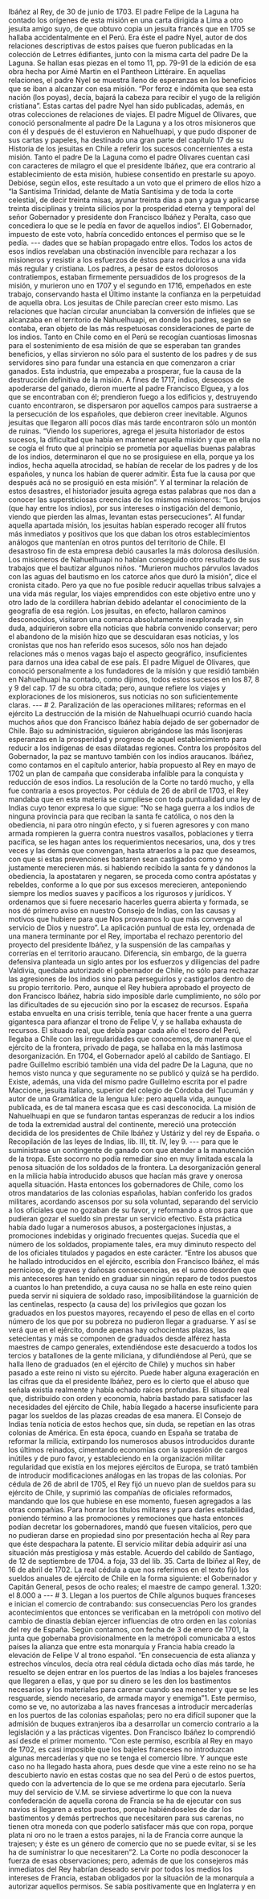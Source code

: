 Ibáñez al Rey, de 30 de junio de 1703. El padre Felipe de la Laguna ha contado los orígenes de esta misión en una carta dirigida a Lima a otro jesuita amigo suyo, de que obtuvo copia un jesuita francés que en 1705 se hallaba accidentalmente en el Perú. Era éste el padre Nyel, autor de dos relaciones descriptivas de estos países que fueron publicadas en la colección de Letrres édifiantes, junto con la misma carta del padre De la Laguna. Se hallan esas piezas en el tomo 11, pp. 79-91 de la edición de esa obra hecha por Aimé Martin en el Pantheon Littéraire. En aquellas relaciones, el padre Nyel se muestra lleno de esperanzas en los beneficios que se iban a alcanzar con esa misión. “Por feroz e indómita que sea esta nación (los poyas), decía, bajará la cabeza para recibir el yugo de la religión cristiana”. Estas cartas del padre Nyel han sido publicadas, además, en otras colecciones de relaciones de viajes. El padre Miguel de Olivares, que conoció personalmente al padre De la Laguna y a los otros misioneros que con él y después de él estuvieron en Nahuelhuapi, y que pudo disponer de sus cartas y papeles, ha destinado una gran parte del capítulo 17 de su Historia de los jesuitas en Chile a referir los sucesos concernientes a esta misión. Tanto el padre De la Laguna como el padre Olivares cuentan casi con caracteres de milagro el que el presidente Ibáñez, que era contrario al establecimiento de esta misión, hubiese consentido en prestarle su apoyo. Debióse, según ellos, este resultado a un voto que el primero de ellos hizo a “la Santísima Trinidad, delante de Matía Santísima y de toda la corte celestial, de decir treinta misas, ayunar treinta días a pan y agua y aplicarse treinta disciplinas y treinta silicios por la prosperidad eterna y temporal del señor Gobernador y presidente don Francisco Ibáñez y Peralta, caso que concediera lo que se le pedía en favor de aquellos indios”. El Gobernador, impuesto de este voto, habría concedido entonces el permiso que se le pedía. --- dades que se habían propagado entre ellos. Todos los actos de esos indios revelaban una obstinación invencible para rechazar a los misioneros y resistir a los esfuerzos de éstos para reducirlos a una vida más regular y cristiana. Los padres, a pesar de estos dolorosos contratiempos, estaban firmemente persuadidos de los progresos de la misión, y murieron uno en 1707 y el segundo en 1716, empeñados en este trabajo, conservando hasta el Último instante la confianza en la perpetuidad de aquella obra. Los jesuitas de Chile parecían creer esto mismo. Las relaciones que hacían circular anunciaban la conversión de infieles que se alcanzaba en el territorio de Nahuelhuapi, en donde los padres, según se contaba, eran objeto de las más respetuosas consideraciones de parte de los indios. Tanto en Chile como en el Perú se recogían cuantiosas limosnas para el sostenimiento de esa misión de que se esperaban tan grandes beneficios, y ellas sirvieron no sólo para el sustento de los padres y de sus servidores sino para fundar una estancia en que comenzaron a criar ganados. Esta industria, que empezaba a prosperar, fue la causa de la destrucción definitiva de la misión. A fines de 1717, indios, deseosos de apoderarse del ganado, dieron muerte al padre Francisco Elguea, y a los que se encontraban con él; prendieron fuego a los edificios y, destruyendo cuanto encontraron, se dispersaron por aquellos campos para sustraerse a la persecución de los españoles, que debieron creer inevitable. Algunos jesuitas que llegaron allí pocos días más tarde encontraron sólo un montón de ruinas. “Viendo los superiores, agrega el jesuita historiador de estos sucesos, la dificultad que había en mantener aquella misión y que en ella no se cogía el fruto que al principio se prometía por aquellas buenas palabras de los indios, determinaron el que no se prosiguiese en ella, porque ya los indios, hecha aquella atrocidad, se habían de recelar de los padres y de los españoles, y nunca los habían de querer admitir. Ésta fue la causa por que después acá no se prosiguió en esta misión”. Y al terminar la relación de estos desastres, el historiador jesuita agrega estas palabras que nos dan a conocer las supersticiosas creencias de los mismos misioneros: “Los brujos (que hay entre los indios), por sus intereses o instigación del demonio, viendo que pierden las almas, levantan estas persecuciones”. Al fundar aquella apartada misión, los jesuitas habían esperado recoger allí frutos más inmediatos y positivos que los que daban los otros establecimientos análogos que mantenían en otros puntos del territorio de Chile. El desastroso fin de esta empresa debió causarles la más dolorosa desilusión. Los misioneros de Nahuelhuapi no habían conseguido otro resultado de sus trabajos que el bautizar algunos niños. “Murieron muchos párvulos lavados con las aguas del bautismo en los catorce años que duró la misión”, dice el cronista citado. Pero ya que no fue posible reducir aquellas tribus salvajes a una vida más regular, los viajes emprendidos con este objetivo entre uno y otro lado de la cordillera habrían debido adelantar el conocimiento de la geografía de esa región. Los jesuitas, en efecto, hallaron caminos desconocidos, visitaron una comarca absolutamente inexplorada y, sin duda, adquirieron sobre ella noticias que habría convenido conservar; pero el abandono de la misión hizo que se descuidaran esas noticias, y los cronistas que nos han referido esos sucesos, sólo nos han dejado relaciones más o menos vagas bajo el aspecto geográfico, insuficientes para darnos una idea cabal de ese país. El padre Miguel de Olivares, que conoció personalmente a los fundadores de la misión y que residió también en Nahuelhuapi ha contado, como dijimos, todos estos sucesos en los 87, 8 y 9 del cap. 17 de su obra citada; pero, aunque refiere los viajes y exploraciones de los misioneros, sus noticias no son suficientemente claras. --- # 2. Paralización de las operaciones militares; reformas en el ejército La destrucción de la misión de Nahuelhuapi ocurrió cuando hacía muchos años que don Francisco Ibáñez había dejado de ser gobernador de Chile. Bajo su administración, siguieron abrigándose las más lisonjeras esperanzas en la prosperidad y progreso de aquel establecimiento para reducir a los indígenas de esas dilatadas regiones. Contra los propósitos del Gobernador, la paz se mantuvo también con los indios araucanos. Ibáñez, como contamos en el capítulo anterior, había propuesto al Rey en mayo de 1702 un plan de campaña que consideraba infalible para la conquista y reducción de esos indios. La resolución de la Corte no tardó mucho, y ella fue contraria a esos proyectos. Por cédula de 26 de abril de 1703, el Rey mandaba que en esta materia se cumpliese con toda puntualidad una ley de Indias cuyo tenor expresa lo que sigue: “No se haga guerra a los indios de ninguna provincia para que reciban la santa fe católica, o nos den la obediencia, ni para otro ningún efecto, y si fueren agresores y con mano armada rompieren la guerra contra nuestros vasallos, poblaciones y tierra pacífica, se les hagan antes los requerimientos necesarios, una, dos y tres veces y las demás que convengan, hasta atraerlos a la paz que deseamos, con que si estas prevenciones bastaren sean castigados como y no justamente merecieren más. si habiendo recibido la santa fe y dándonos la obediencia, la apostataren y negaren, se proceda como contra apóstatas y rebeldes, conforme a lo que por sus excesos merecieren, anteponiendo siempre los medios suaves y pacíficos a los rigurosos y jurídicos. Y ordenamos que si fuere necesario hacerles guerra abierta y formada, se nos dé primero aviso en nuestro Consejo de Indias, con las causas y motivos que hubiere para que Nos proveamos lo que más convenga al servicio de Dios y nuestro”. La aplicación puntual de esta ley, ordenada de una manera terminante por el Rey, importaba el rechazo perentorio del proyecto del presidente Ibáñez, y la suspensión de las campañas y correrías en el territorio araucano. Diferencia, sin embargo, de la guerra defensiva planteada un siglo antes por los esfuerzos y diligencias del padre Valdivia, quedaba autorizado el gobernador de Chile, no sólo para rechazar las agresiones de los indios sino para perseguirlos y castigarlos dentro de su propio territorio. Pero, aunque el Rey hubiera aprobado el proyecto de don Francisco Ibáñez, habría sido imposible darle cumplimiento, no sólo por las dificultades de su ejecución sino por la escasez de recursos. España estaba envuelta en una crisis terrible, tenía que hacer frente a una guerra gigantesca para afianzar el trono de Felipe V, y se hallaba exhausta de recursos. El situado real, que debía pagar cada año el tesoro del Perú, llegaba a Chile con las irregularidades que conocemos, de manera que el ejército de la frontera, privado de paga, se hallaba en la más lastimosa desorganización. En 1704, el Gobernador apeló al cabildo de Santiago. El padre Guillelmo escribió también una vida del padre De la Laguna, que no hemos visto nunca y que seguramente no se publicó y quizá se ha perdido. Existe, además, una vida del mismo padre Guillelmo escrita por el padre Maccione, jesuita italiano, superior del colegio de Córdoba del Tucumán y autor de una Gramática de la lengua lule: pero aquella vida, aunque publicada, es de tal manera escasa que es casi desconocida. La misión de Nahuelhuapi en que se fundaron tantas esperanzas de reducir a los indios de toda la extremidad austral del continente, mereció una protección decidida de los presidentes de Chile Ibáñez y Ustáriz y del rey de España. o Recopilación de las leyes de Indias, lib. III, tít. IV, ley 9. --- para que le suministrase un contingente de ganado con que atender a la manutención de la tropa. Este socorro no podía remediar sino en muy limitada escala la penosa situación de los soldados de la frontera. La desorganización general en la milicia había introducido abusos que hacían más grave y onerosa aquella situación. Hasta entonces los gobernadores de Chile, como los otros mandatarios de las colonias españolas, habían conferido los grados militares, acordando ascensos por su sola voluntad, separando del servicio a los oficiales que no gozaban de su favor, y reformando a otros para que pudieran gozar el sueldo sin prestar un servicio efectivo. Esta práctica había dado lugar a numerosos abusos, a postergaciones injustas, a promociones indebidas y originado frecuentes quejas. Sucedía que el número de los soldados, propiamente tales, era muy diminuto respecto del de los oficiales titulados y pagados en este carácter. “Entre los abusos que he hallado introducidos en el ejército, escribía don Francisco Ibáñez, el más pernicioso, de graves y dañosas consecuencias, es el sumo desorden que mis antecesores han tenido en graduar sin ningún reparo de todos puestos a cuantos lo han pretendido, a cuya causa no se halla en este reino quien pueda servir ni siquiera de soldado raso, imposibilitándose la guarnición de las centinelas, respecto (a causa de) los privilegios que gozan los graduados en los puestos mayores, recayendo el peso de ellas en el corto número de los que por su pobreza no pudieron llegar a graduarse. Y así se verá que en el ejército, donde apenas hay ochocientas plazas, las setecientas y más se componen de graduados desde alférez hasta maestres de campo generales, extendiéndose este desacuerdo a todos los tercios y batallones de la gente miliciana, y difundiéndose al Perú, que se halla lleno de graduados (en el ejército de Chile) y muchos sin haber pasado a este reino ni visto su ejército. Puede haber alguna exageración en las cifras que da el presidente Ibáñez, pero es lo cierto que el abuso que señala existía realmente y había echado raíces profundas. El situado real que, distribuido con orden y economía, habría bastado para satisfacer las necesidades del ejército de Chile, había llegado a hacerse insuficiente para pagar los sueldos de las plazas creadas de esa manera. El Consejo de Indias tenía noticia de estos hechos que, sin duda, se repetían en las otras colonias de América. En esta época, cuando en España se trataba de reformar la milicia, extirpando los numerosos abusos introducidos durante los últimos reinados, cimentando economías con la supresión de cargos inútiles y de puro favor, y estableciendo en la organización militar regularidad que existía en los mejores ejércitos de Europa, se trató también de introducir modificaciones análogas en las tropas de las colonias. Por cédula de 26 de abril de 1705, el Rey fijó un nuevo plan de sueldos para su ejército de Chile, y suprimió las compañías de oficiales reformados, mandando que los que hubiese en ese momento, fuesen agregados a las otras compañías. Para honrar los títulos militares y para darles estabilidad, poniendo término a las promociones y remociones que hasta entonces podían decretar los gobernadores, mandó que fuesen vitalicios, pero que no pudieran darse en propiedad sino por presentación hecha al Rey para que éste despachara la patente. El servicio militar debía adquirir así una situación más prestigiosa y más estable. Acuerdo del cabildo de Santiago, de 12 de septiembre de 1704. a foja, 33 del lib. 35. Carta de Ibiñez al Rey, de 16 de abril de 1702. La real cédula a que nos referimos en el texto fijó los sueldos anuales de ejército de Chile en la forma siguiente: el Gobernador y Capitán General, pesos de ocho reales; el maestre de campo general. 1.320: el 8.000 a --- # 3. Llegan a los puertos de Chile algunos buques franceses e inician el comercio de contrabando: sus consecuencias Pero los grandes acontecimientos que entonces se verificaban en la metrópoli con motivo del cambio de dinastía debían ejercer influencias de otro orden en las colonias del rey de España. Según contamos, con fecha de 3 de enero de 1701, la junta que gobernaba provisionalmente en la metrópoli comunicaba a estos países la alianza que entre esta monarquía y Francia había creado la elevación de Felipe V al trono español. “En consecuencia de esta alianza y estrechos vínculos, decía otra real cédula dictada ocho días más tarde, he resuelto se dejen entrar en los puertos de las Indias a los bajeles franceses que llegaren a ellas, y que por su dinero se les den los bastimentos necesarios y los materiales para carenar cuando sea menester y que se les resguarde, siendo necesario, de armada mayor y enemiga”1. Este permiso, como se ve, no autorizaba a las naves francesas a introducir mercaderías en los puertos de las colonias españolas; pero no era difícil suponer que la admisión de buques extranjeros iba a desarrollar un comercio contrario a la legislación y a las prácticas vigentes. Don Francisco Ibáñez lo comprendió así desde el primer momento. “Con este permiso, escribía al Rey en mayo de 1702, es casi imposible que los bajeles franceses no introduzcan algunas mercaderías y que no se tenga el comercio libre. Y aunque este caso no ha llegado hasta ahora, pues desde que vine a este reino no se ha descubierto navío en estas costas que no sea del Perú o de estos puertos, quedo con la advertencia de lo que se me ordena para ejecutarlo. Sería muy del servicio de V.M. se sirviese advertirme lo que con la nueva confederación de aquella corona de Francia se ha de ejecutar con sus navíos si llegaren a estos puertos, porque habiéndoseles de dar los bastimentos y demás pertrechos que necesitaren para sus carenas, no tienen otra moneda con que poderlo satisfacer más que con ropa, porque plata ni oro no le traen a estos parajes, ni la de Francia corre aunque la trajesen; y éste es un género de comercio que no se puede evitar, si se les ha de suministrar lo que necesitaren”2. La Corte no podía desconocer la fuerza de esas observaciones; pero, además de que los consejeros más inmediatos del Rey habrían deseado servir por todos los medios los intereses de Francia, estaban obligados por la situación de la monarquía a autorizar aquellos permisos. Se sabía positivamente que en Inglaterra y en
